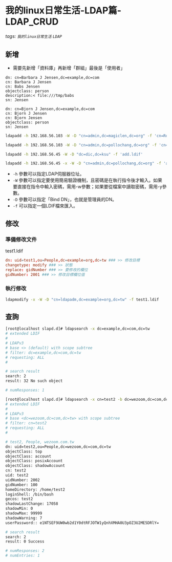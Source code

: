 # 我的linux日常生活-LDAP篇-LDAP_CRUD

###### tags: `我的linux日常生活` `LDAP`

## 新增


* 需要先新增「資料庫」再新增「群組」最後是「使用者」

```
dn: cn=Barbara J Jensen,dc=example,dc=com
cn: Barbara J Jensen
cn: Babs Jensen
objectclass: person
description:< file:///tmp/babs
sn: Jensen

dn: cn=Bjorn J Jensen,dc=example,dc=com
cn: Bjorn J Jensen
cn: Bjorn Jensen
objectclass: person
sn: Jensen

```

```bash
ldapadd -h 192.168.56.103 -W -D "cn=admin,dc=magiclen,dc=org" -f 'cn=Ron,dc=magiclen,dc=org.ldif'

ldapadd -h 192.168.56.103 -W -D "cn=admin,dc=pollochang,dc=org" -f 'cn=JamesChang,dc=pollochang,dc=org.ldif'

ldapadd -h 192.168.56.45 -W -D "dc=dic,dc=ksu" -f 'add.ldif'

ldapadd -h 192.168.56.45 -x -W -D "cn=admin,dc=pollochang,dc=org" -f 'adam.ldif'
```

* `-h` 參數可以指定LDAP伺服器位址。
* `-W` 參數可以指定要使用簡易驗證機制，且密碼是在執行指令後才輸入。如果要直接在指令中輸入密碼，需用-w參數；如果要從檔案中讀取密碼，需用-y參數。
* `-D` 參數可以指定「Bind DN」，也就是管理員的DN。
* `-f` 可以指定一個LDIF檔來匯入。

## 修改

### 準備修改文件

test1.ldif

```conf
dn: uid=test1,ou=People,dc=example=org,dc=tw ### >> 修改目標
changetype: modify ### >> 狀態
replace: gidNumber ### >> 要修改的欄位
gidNumber: 2001 ### >> 修改目標欄位值
```

### 執行修改

```bash
ldapmodify -x -W -D "cn=ldapadm,dc=example=org,dc=tw" -f test1.ldif
```

## 查詢

```bash
[root@localhost slapd.d]# ldapsearch -x dc=example,dc=com,dc=tw
# extended LDIF
#
# LDAPv3
# base <> (default) with scope subtree
# filter: dc=example,dc=com,dc=tw
# requesting: ALL
#

# search result
search: 2
result: 32 No such object

# numResponses: 1
```

```bash
[root@localhost slapd.d]# ldapsearch -x cn=test2 -b dc=wezoom,dc=com,dc=tw
# extended LDIF
#
# LDAPv3
# base <dc=wezoom,dc=com,dc=tw> with scope subtree
# filter: cn=test2
# requesting: ALL
#

# test2, People, wezoom.com.tw
dn: uid=test2,ou=People,dc=wezoom,dc=com,dc=tw
objectClass: top
objectClass: account
objectClass: posixAccount
objectClass: shadowAccount
cn: test2
uid: test2
uidNumber: 2002
gidNumber: 100
homeDirectory: /home/test2
loginShell: /bin/bash
gecos: test2
shadowLastChange: 17058
shadowMin: 0
shadowMax: 99999
shadowWarning: 7
userPassword:: e1NTSEF9UW0wb2d1Y0dtRFJOTW1yQnhXMHA0U3pOZ3U2ME5DRlY=

# search result
search: 2
result: 0 Success

# numResponses: 2
# numEntries: 1
```